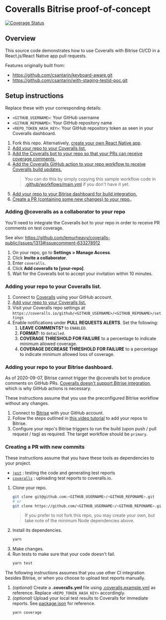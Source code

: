# Coveralls Bitrise proof-of-concept

[![Coverage Status](https://coveralls.io/repos/github/csantarin/coveralls-experiment/badge.svg?branch=master)](https://coveralls.io/github/csantarin/coveralls-experiment?branch=master)

## Overview

This source code demonstrates how to use Coveralls with Bitrise CI/CD in a React.js/React Native app pull requests.

Features originally built from:
- https://github.com/csantarin/keyboard-aware.git
- https://github.com/csantarin/with-staging-testid-poc.git

## Setup instructions
Replace these with your corresponding details:
- `<GITHUB_USERNAME>`: Your GitHub username
- `<GITHUB_REPONAME>`: Your GitHub repository name
- `<REPO_TOKEN_HASH_KEY>`: Your GitHub repository token as seen in your Coveralls dashboard.

1. Fork this repo. Alternatively, [create your own React Native app](https://reactnative.dev/docs/environment-setup).
2. [Add your repo to your Coveralls list.](#adding-your-repo-to-your-coveralls-list)
3. [Add the Coveralls bot to your repo so that your PRs can receive coverage comments.](#adding-the-coveralls-bot-as-a-collaborator-to-your-repo)
4. [Add the Coveralls GitHub action to your repo workflow to receive Coveralls build updates.](https://github.com/marketplace/actions/coveralls-github-action)
   > You can do this by simply copying this sample workflow code in [.github/workflows/main.yml](/.github/workflows/main.yml) if you don't have it yet.
5. [Add your repo to your Bitrise dashboard for build integration.](#adding-your-repo-to-your-bitrise-dashboard)
6. [Create a PR (containing some new changes) to your repo.](#creating-a-pr-with-new-commits).

### Adding @coveralls as a collaborator to your repo
You'll need to integrate the Coveralls bot to your repo in order to receive PR comments on test coverage.

See also: https://github.com/lemurheavy/coveralls-public/issues/1313#issuecomment-633278912

1. On your repo, go to **Settings > Manage Access**.
2. Click **Invite a collaborator**.
3. Enter `coveralls`.
4. Click **Add coveralls to [your-repo]**.
5. Wait for the Coveralls bot to accept your invitation within 10 minutes.

### Adding your repo to your Coveralls list.
1. Connect to [Coveralls](https://coveralls.io/) using your GitHub account.
2. [Add your repo to your Coveralls list.](https://coveralls.io/repos/new)
3. Visit your Coveralls repo settings at `https://coveralls.io/github/<GITHUB_USERNAME>/<GITHUB_REPONAME>/settings`
4. Enable notifications under **PULL REQUESTS ALERTS**. Set the following:
   1. **LEAVE COMMENTS?** to `ENABLED`.
   2. **FORMAT:** to `detailed`.
   3. **COVERAGE THRESHOLD FOR FAILURE** to a percentage to indicate minimum allowed coverage.
   4. **COVERAGE DECREASE THRESHOLD FOR FAILURE** to a percentage to indicate minimum allowed loss of coverage.

### Adding your repo to your Bitrise dashboard.
As of 2020-09-07, Bitrise cannot trigger the @coveralls bot to produce comments on GitHub PRs. [Coveralls doesn't support Bitrise integration](https://docs.coveralls.io/supported-ci-services), which is why GitHub actions is necessary.

These instructions assume that you use the preconfigured Bitrise workflow without any changes.

1. Connect to [Bitrise](https://app.bitrise.io/users/sign_in) with your GitHub account.
2. Follow the steps outlined in [this video tutorial](https://www.youtube.com/watch?v=dG5I9qWDbQE) to add your repos to Bitrise.
3. Configure your repo's Bitrise triggers to run the build (upon push / pull request / tag) as required. The target workflow should be `primary`.

### Creating a PR with new commits
These instructions assume that you have these tools as dependencies to your project.
- [`jest`](https://www.npmjs.com/package/jest) : testing the code and generating test reports
- [`coveralls`](https://www.npmjs.com/package/coveralls) : uploading test reports to coveralls.io.

1. Clone your repo.
   ```bash
   git clone git@github.com:<GITHUB_USERNAME>/<GITHUB_REPONAME>.git
   # or
   git clone https://github.com/<GITHUB_USERNAME>/<GITHUB_REPONAME>.git
   ```
   > If you prefer to not fork this repo, you may create your own, but take note of the minimum Node dependencies above.
2. Install its dependencies.
   ```bash
   yarn
   ```
3. Make changes.
4. Run tests to make sure that your code doesn't fail.
   ```bash
   yarn test
   ```

The following instructions assumes that you use other CI integration besides Bitrise, or when you choose to upload test reports manually.
1. *(optional)* Create a **.coveralls.yml** file using [.coveralls.example.yml](.coveralls.example.yml) as reference. Replace `<REPO_TOKEN_HASH_KEY>` accordingly.
2. *(optional)* Upload your local test results to Coveralls for immediate reports. See [package.json](package.json) for reference.
   ```bash
   yarn coverage
   ```
